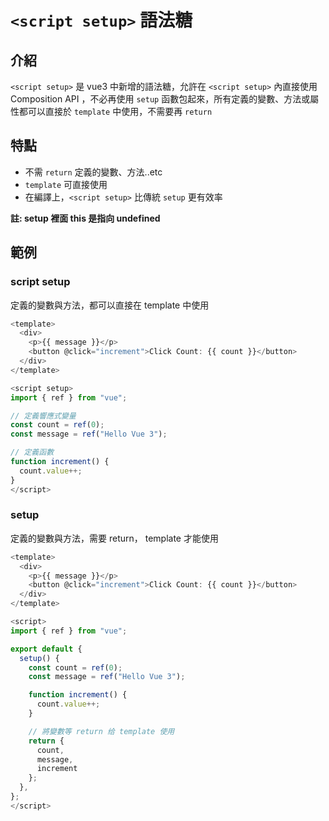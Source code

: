 # `<script setup>` 語法糖

## 介紹

`<script setup>` 是 vue3 中新增的語法糖，允許在 `<script setup>` 內直接使用 Composition API ，不必再使用 `setup` 函數包起來，所有定義的變數、方法或屬性都可以直接於 `template` 中使用，不需要再 `return`

## 特點

- 不需 `return` 定義的變數、方法..etc
- `template` 可直接使用
- 在編譯上，`<script setup>` 比傳統 `setup` 更有效率

**註: setup 裡面 this 是指向 undefined**

## 範例

### script setup

定義的變數與方法，都可以直接在 template 中使用

```js
<template>
  <div>
    <p>{{ message }}</p>
    <button @click="increment">Click Count: {{ count }}</button>
  </div>
</template>

<script setup>
import { ref } from "vue";

// 定義響應式變量
const count = ref(0);
const message = ref("Hello Vue 3");

// 定義函數
function increment() {
  count.value++;
}
</script>
```

### setup

定義的變數與方法，需要 return， template 才能使用

```js
<template>
  <div>
    <p>{{ message }}</p>
    <button @click="increment">Click Count: {{ count }}</button>
  </div>
</template>

<script>
import { ref } from "vue";

export default {
  setup() {
    const count = ref(0);
    const message = ref("Hello Vue 3");

    function increment() {
      count.value++;
    }

    // 將變數等 return 给 template 使用
    return {
      count,
      message,
      increment
    };
  },
};
</script>
```
